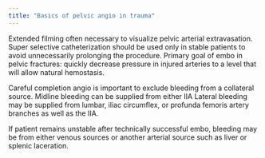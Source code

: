 ```yaml
---
title: "Basics of pelvic angio in trauma"
---
```

Extended filming often necessary to visualize pelvic arterial extravasation.
Super selective catheterization should be used only in stable patients to avoid unnecessarily prolonging the procedure. 
Primary goal of embo in pelvic fractures: quickly decrease pressure in injured arteries to a level that will allow natural hemostasis. 
 
Careful completion angio is important to exclude bleeding from a collateral source. 
Midline bleeding can be supplied from either IIA
Lateral bleeding may be supplied from lumbar, iliac circumflex, or profunda femoris artery branches as well as the IIA.

If patient remains unstable after technically successful embo, bleeding may be from either venous sources or another arterial source such as liver or splenic laceration.

